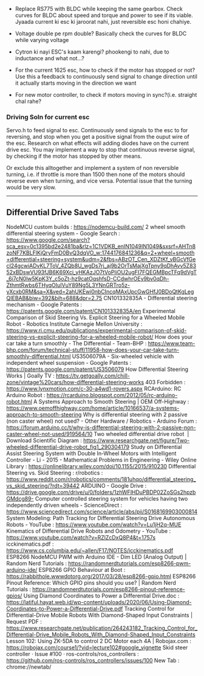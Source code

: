 - Replace RS775 with BLDC while keeping the same gearbox. Check curves for BLDC about speed and torque and power to see if its viable. Jyaada current ki esc ki jaroorat nahi, just reversible esc honi chahiye.
- Voltage double pe rpm double? Basically check the curves for BLDC while varying voltage
- Cytron ki nayi ESC's kaam karengi? phookengi to nahi, due to inductance and what not...?

- For the current 1625 esc, how to check if the motor has stopped or not? Use this a feedback to continuously send signal to change direction until it actually starts moving in the direction we want

- For new motor controller, to check if motors moving in sync?(i.e. straight chal rahe?

### Driving Soln for current esc
Servo.h to feed signal to esc. Continuously send signals to the esc to for reversing, and stop when you get a positive signal from the ouput wire of the esc. Research on what effects will adding diodes have on the current drive esc.
You may implement a way to stop that continuous reverse signal, by checking if the motor has stopped by other means.


Or exclude this alltogether and implement a system of non reversible turning, i.e. if throttle is more than 1500 then none of the motors should reverse even when turning, and vice versa.
Potential issue that the turning would be very slow.

---

## Differential Drive Saved Tabs
NodeMCU custom builds : https://nodemcu-build.com/
2 wheel smooth differential steering system - Google Search : https://www.google.com/search?sca_esv=0c1395bd2e2481ba&rlz=1C1VDKB_enIN1049IN1049&sxsrf=AHTn8zoNF7KBLFlKjQryFmD0BvQ3dqVO_w:1744176841236&q=2+wheel+smooth+differential+steering+system&udm=2&fbs=ABzOT_Cen_XDZtKf_vBGcVfGecI24gcwiADvKL7ToV_4ZQb8U_wgDs7rj_aj9b2OrTsMajXgTpny9qDhAvv5Z8352xBDswVU93fJB6K69Xci_yHKAzJO7tVoPliOU2ugFI7FQEGMBpcTFq9dVgT_6i7cN0lw5KpK3Y_c5oZt-hz9catOqshfsD-CCdwhrOEy9bv0qDh-ZthmtRwbs6THyqOIuIVuY89Ng5L3YNnGRTro5z-yXcxb0RM&sa=X&ved=2ahUKEwi0nbCIncqMAxUpcGwGHfJ0BDoQtKgLegQIEBAB&biw=392&bih=688&dpr=2.75
CN101332835A - Differential steering mechanism - Google Patents : https://patents.google.com/patent/CN101332835A/en
Experimental Comparison of Skid Steering Vs. Explicit Steering for a Wheeled Mobile Robot - Robotics Institute Carnegie Mellon University : https://www.ri.cmu.edu/publications/experimental-comparison-of-skid-steering-vs-explicit-steering-for-a-wheeled-mobile-robot/
How does your car take a turn smoothly - The Differential - Team-BHP : https://www.team-bhp.com/forum/technical-stuff/11958-how-does-your-car-take-turn-smoothly-differential.html
US3506079A - Six-wheeled vehicle with independent wheel suspension - Google Patents : https://patents.google.com/patent/US3506079
How Differential Steering Works | Goally TV : https://tv.getgoally.com/chill-zone/vintage%20cars/how-differential-steering-works
403 Forbidden : https://www.lynxmotion.com/c-30-a4wd1-rovers.aspx
RCArduino: RC Arduino Robot : https://rcarduino.blogspot.com/2012/05/rc-arduino-robot.html
A Systems Approach to Smooth Steering | OEM Off-Highway : https://www.oemoffhighway.com/home/article/10166537/a-systems-approach-to-smooth-steering
Why is differential steering with 2 passive (non caster wheel) not used? - Other Hardware / Robotics - Arduino Forum : https://forum.arduino.cc/t/why-is-differential-steering-with-2-passive-non-caster-wheel-not-used/919564/10
Two wheeled differential drive robot  | Download Scientific Diagram : https://www.researchgate.net/figure/Two-wheeled-differential-drive-robot_fig1_290304179
Study on Differential Assist Steering System with Double In‐Wheel Motors with Intelligent Controller - Li - 2015 - Mathematical Problems in Engineering - Wiley Online Library : https://onlinelibrary.wiley.com/doi/10.1155/2015/910230
Differential Steering vs. Skid Steering : r/robotics : https://www.reddit.com/r/robotics/comments/181uhqo/differential_steering_vs_skid_steering/?rdt=39442
ARDUINO - Google Drive : https://drive.google.com/drive/u/0/folders/1zhWFlHDuPBDP02ZoSGs2hpzbGMdcg89-
Computer controlled steering system for vehicles having two independently driven wheels - ScienceDirect : https://www.sciencedirect.com/science/article/abs/pii/S0168169903000814
System Modeling: Path Tracking for Differential Steering Drive Autonomous Robots - YouTube : https://www.youtube.com/watch?v=Lu1jH2q-MUE
Kinematics of Differential Drive Robots and Odometry - YouTube : https://www.youtube.com/watch?v=RZlZcDxQ8P4&t=1757s
icckinematics.pdf : https://www.cs.columbia.edu/~allen/F17/NOTES/icckinematics.pdf
ESP8266 NodeMCU PWM with Arduino IDE - Dim LED (Analog Output) | Random Nerd Tutorials : https://randomnerdtutorials.com/esp8266-pwm-arduino-ide/
ESP8266 GPIO Behaviour at Boot : https://rabbithole.wwwdotorg.org/2017/03/28/esp8266-gpio.html
ESP8266 Pinout Reference: Which GPIO pins should you use? | Random Nerd Tutorials : https://randomnerdtutorials.com/esp8266-pinout-reference-gpios/
Using Diamond Coordinates to Power a Differential Drive.doc : https://latiful.hayat.web.id/wp-content/uploads/2020/06/Using-Diamond-Coordinates-to-Power-a-Differential-Drive.pdf
Tracking Control for Differential-Drive Mobile Robots With Diamond-Shaped Input Constraints | Request PDF : https://www.researchgate.net/publication/264243182_Tracking_Control_for_Differential-Drive_Mobile_Robots_With_Diamond-Shaped_Input_Constraints
Lesson 102: Using ZK-5DA to control 2 DC Motor each 4A | Robojax.com : https://robojax.com/course1/?vid=lecture102#google_vignette
Skid steer controller · Issue #100 · ros-controls/ros_controllers : https://github.com/ros-controls/ros_controllers/issues/100
New Tab : chrome://newtab/
